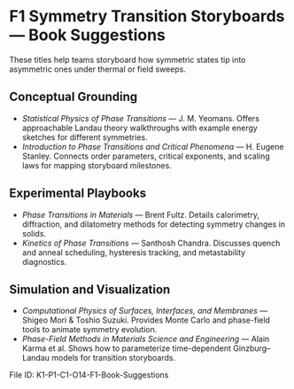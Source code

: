 # F1 Symmetry Transition Storyboards — Book Suggestions

These titles help teams storyboard how symmetric states tip into asymmetric ones under thermal or field sweeps.

## Conceptual Grounding
- *Statistical Physics of Phase Transitions* — J. M. Yeomans. Offers approachable Landau theory walkthroughs with example energy sketches for different symmetries.
- *Introduction to Phase Transitions and Critical Phenomena* — H. Eugene Stanley. Connects order parameters, critical exponents, and scaling laws for mapping storyboard milestones.

## Experimental Playbooks
- *Phase Transitions in Materials* — Brent Fultz. Details calorimetry, diffraction, and dilatometry methods for detecting symmetry changes in solids.
- *Kinetics of Phase Transitions* — Santhosh Chandra. Discusses quench and anneal scheduling, hysteresis tracking, and metastability diagnostics.

## Simulation and Visualization
- *Computational Physics of Surfaces, Interfaces, and Membranes* — Shigeo Mori & Toshio Suzuki. Provides Monte Carlo and phase-field tools to animate symmetry evolution.
- *Phase-Field Methods in Materials Science and Engineering* — Alain Karma et al. Shows how to parameterize time-dependent Ginzburg–Landau models for transition storyboards.

File ID: K1-P1-C1-O14-F1-Book-Suggestions
